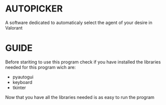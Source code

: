 # AUTOPICKER
A software dedicated to automaticaly select the agent of your desire in Valorant 
# GUIDE

Before stariting to use this program check if you have installed the libraries needed for this program wich are:
  - pyautogui
  - keyboard
  - tkinter

Now that you have all the libraries needed is as easy to run the program

